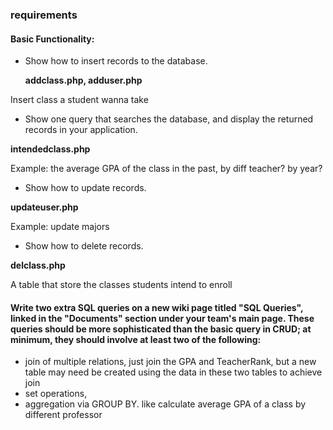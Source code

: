 ### requirements

#### Basic Functionality:

- Show how to insert records to the database.

  **addclass.php, adduser.php**

Insert class a student wanna take

- Show one query that searches the database, and display the returned records in your application.

**intendedclass.php**

Example: the average GPA of the class in the past, by diff teacher? by year?

- Show how to update records.

**updateuser.php**

Example: update majors

- Show how to delete records.

**delclass.php**

A table that store the classes students intend to enroll



#### Write two extra SQL queries on a new wiki page titled "SQL Queries", linked in the "Documents" section under your team's main page. These queries should be more sophisticated than the basic query in CRUD; at minimum, they should involve at least two of the following:

- join of multiple relations, just join the GPA and TeacherRank, but a new table may need be created using the data in these two tables to achieve join
- set operations, 
- aggregation via GROUP BY. like calculate average GPA of a class by different professor